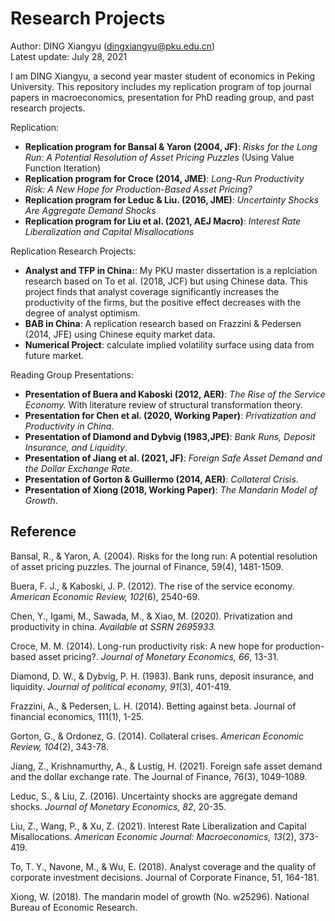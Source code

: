 # Research Projects

Author: DING Xiangyu (dingxiangyu@pku.edu.cn)  
Latest update: July 28, 2021

I am DING Xiangyu, a second year master student of economics in Peking University. This repository includes my replication program of top journal papers in macroeconomics, presentation for PhD reading group, and past research projects.    

Replication:  
* **Replication program for Bansal & Yaron (2004, JF)**: *Risks for the Long Run: A Potential Resolution of Asset Pricing Puzzles* (Using Value Function Iteration)
* **Replication program for Croce (2014, JME)**: *Long-Run Productivity Risk: A New Hope for Production-Based Asset Pricing?*
* **Replication program for Leduc & Liu. (2016, JME)**: *Uncertainty Shocks Are Aggregate Demand Shocks*
* **Replication program for Liu et al. (2021, AEJ Macro)**: *Interest Rate Liberalization and Capital Misallocations*
  
Replication Research Projects: 
* **Analyst and TFP in China:**: My PKU master dissertation is a replciation research based on To et al. (2018, JCF) but using Chinese data. This project finds that analyst coverage significantly increases the productivity of the firms, but the positive effect decreases with the degree of analyst optimism.
* **BAB in China**: A replication research based on Frazzini & Pedersen (2014, JFE) using Chinese equity market data.
* **Numerical Project**: calculate implied volatility surface using data from future market.

Reading Group Presentations:
* **Presentation of Buera and Kaboski (2012, AER)**: *The Rise of the Service Economy.* With literature review of structural transformation theory.
* **Presentation for Chen et al. (2020, Working Paper)**: *Privatization and Productivity in China*.
* **Presentation of Diamond and Dybvig (1983,JPE)**: *Bank Runs, Deposit Insurance, and Liquidity*.
* **Presentation of Jiang et al. (2021, JF)**: *Foreign Safe Asset Demand and the Dollar Exchange Rate*.
* **Presentation of Gorton & Guillermo (2014, AER)**: *Collateral Crisis*.
* **Presentation of Xiong (2018, Working Paper)**: *The Mandarin Model of Growth*.

## Reference
Bansal, R., & Yaron, A. (2004). Risks for the long run: A potential resolution of asset pricing puzzles. The journal of Finance, 59(4), 1481-1509.

Buera, F. J., & Kaboski, J. P. (2012). The rise of the service economy. *American Economic Review, 102*(6), 2540-69.  

Chen, Y., Igami, M., Sawada, M., & Xiao, M. (2020). Privatization and productivity in china. *Available at SSRN 2695933.*

Croce, M. M. (2014). Long-run productivity risk: A new hope for production-based asset pricing?. *Journal of Monetary Economics, 66*, 13-31.

Diamond, D. W., & Dybvig, P. H. (1983). Bank runs, deposit insurance, and liquidity. *Journal of political economy, 91*(3), 401-419.

Frazzini, A., & Pedersen, L. H. (2014). Betting against beta. Journal of financial economics, 111(1), 1-25.

Gorton, G., & Ordonez, G. (2014). Collateral crises. *American Economic Review, 104*(2), 343-78.

Jiang, Z., Krishnamurthy, A., & Lustig, H. (2021). Foreign safe asset demand and the dollar exchange rate. The Journal of Finance, 76(3), 1049-1089.

Leduc, S., & Liu, Z. (2016). Uncertainty shocks are aggregate demand shocks. *Journal of Monetary Economics, 82*, 20-35.

Liu, Z., Wang, P., & Xu, Z. (2021). Interest Rate Liberalization and Capital Misallocations. *American Economic Journal: Macroeconomics, 13*(2), 373-419.

To, T. Y., Navone, M., & Wu, E. (2018). Analyst coverage and the quality of corporate investment decisions. Journal of Corporate Finance, 51, 164-181.

Xiong, W. (2018). The mandarin model of growth (No. w25296). National Bureau of Economic Research.